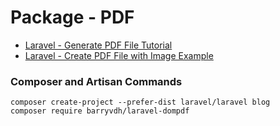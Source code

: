 # Package - PDF

* [Laravel - Generate PDF File Tutorial](https://www.itsolutionstuff.com/post/laravel-6-generate-pdf-file-tutorialexample.html)
* [Laravel - Create PDF File with Image Example](https://www.itsolutionstuff.com/post/laravel-create-pdf-file-with-image-exampleexample.html)

### Composer and Artisan Commands
```shell script
composer create-project --prefer-dist laravel/laravel blog
composer require barryvdh/laravel-dompdf
```
